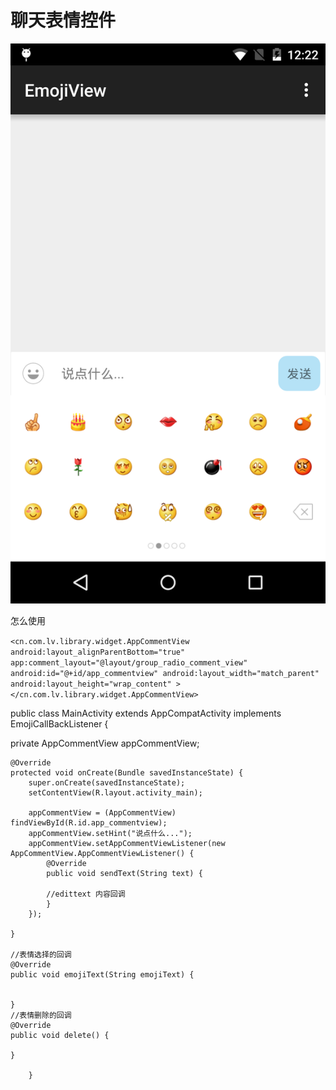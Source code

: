 # 聊天表情控件

![](https://github.com/candRabbit/EmojiView/blob/master/EmojiView/screenshot/screenshot.png)

怎么使用

`<cn.com.lv.library.widget.AppCommentView
         android:layout_alignParentBottom="true"
         app:comment_layout="@layout/group_radio_comment_view"
         android:id="@+id/app_commentview"
         android:layout_width="match_parent"
         android:layout_height="wrap_content"
         ></cn.com.lv.library.widget.AppCommentView>`
         
        
public class MainActivity extends AppCompatActivity implements EmojiCallBackListener {

  private AppCommentView appCommentView;

    @Override
    protected void onCreate(Bundle savedInstanceState) {
        super.onCreate(savedInstanceState);
        setContentView(R.layout.activity_main);

        appCommentView = (AppCommentView) findViewById(R.id.app_commentview);
        appCommentView.setHint("说点什么...");
        appCommentView.setAppCommentViewListener(new AppCommentView.AppCommentViewListener() {
            @Override
            public void sendText(String text) {

            //edittext 内容回调
            }
        });

    }

    //表情选择的回调
    @Override
    public void emojiText(String emojiText) {
     
     
    }
    //表情删除的回调
    @Override
    public void delete() {
  
    }
        
        }
